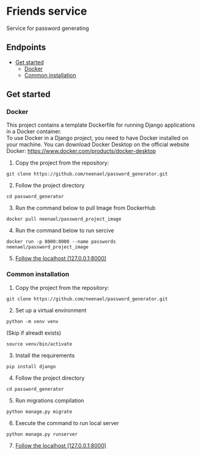 # Friends service
Service for password generating
## Endpoints
- [Get started](#get-started)
  - [Docker](#docker)
  - [Common installation](#common-installation)
## Get started
### Docker
This project contains a template Dockerfile for running Django applications in a Docker container.\
To use Docker in a Django project, you need to have Docker installed on your machine. You can download Docker Desktop on the official website\
Docker: https://www.docker.com/products/docker-desktop
1. Сopy the project from the repository:
```
git clone https://github.com/neenael/password_generator.git
```
2. Follow the project directory
```commandline
cd password_generator
```
3. Run the command below to pull Image from DockerHub
```commandline
docker pull neenael/password_project_image
```
4. Run the command below to run sercive
```commandline
docker run -p 8000:8000 --name passwords neenael/password_project_image
```
5. [Follow the localhost (127.0.0.1:8000)](http://127.0.0.1:8000)

### Common installation
1. Сopy the project from the repository:
```
git clone https://github.com/neenael/password_generator.git
```
2. Set up a virtual environment
```commandline
python -m venv venv
```
(Skip if alreadt exists)
```commandline
source venv/bin/activate
```
3. Install the requirements
```commandline
pip install django
```
4. Follow the project directory
```commandline
cd password_generator
```
5. Run migrations compilation
```commandline
python manage.py migrate
```
6. Execute the command to run local server
```commandline
python manage.py runserver
```
7. [Follow the localhost (127.0.0.1:8000)](http://127.0.0.1:8000)
